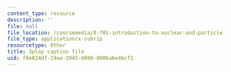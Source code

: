 ```yaml
---
content_type: resource
description: ''
file: null
file_location: /coursemedia/8-701-introduction-to-nuclear-and-particle-physics-fall-2020/f8e024df19ae2045d0860006a6e4bcf1_RmbJBq9kpbI.srt
file_type: application/x-subrip
resourcetype: Other
title: 3play caption file
uid: f8e024df-19ae-2045-d086-0006a6e4bcf1
---
```

